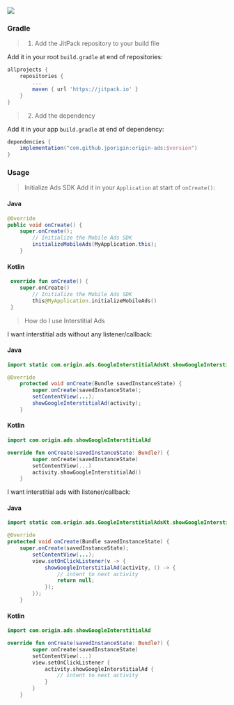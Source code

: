 [![](https://jitpack.io/v/jporigin/origin-ads.svg)](https://jitpack.io/#jporigin/origin-ads)
### Gradle
> 1. Add the JitPack repository to your build file

Add it in your root `build.gradle` at end of repositories:<br/>
```groovy
allprojects {
	repositories {
		...
 		maven { url 'https://jitpack.io' }
	}
}
```
> 2. Add the dependency

Add it in your app `build.gradle` at end of dependency:<br/>
```groovy
dependencies {
	implementation("com.github.jporigin:origin-ads:$version")
}
```


### Usage
> Initialize Ads SDK
Add it in your `Application` at start of `onCreate()`:<br/>
#### Java
```java
@Override
public void onCreate() {
	super.onCreate();
        // Initialize the Mobile Ads SDK
        initializeMobileAds(MyApplication.this);
    }
```
#### Kotlin
```kotlin
 override fun onCreate() {
	super.onCreate()
        // Initialize the Mobile Ads SDK
        this@MyApplication.initializeMobileAds()
 }
```

> How do I use Interstitial Ads

I want interstitial ads without any listener/callback:<br/>
#### Java
```java
import static com.origin.ads.GoogleInterstitialAdsKt.showGoogleInterstitialAd;

@Override
    protected void onCreate(Bundle savedInstanceState) {
        super.onCreate(savedInstanceState);
        setContentView(...);
        showGoogleInterstitialAd(activity);
    }
```
#### Kotlin
```kotlin
import com.origin.ads.showGoogleInterstitialAd

override fun onCreate(savedInstanceState: Bundle?) {
        super.onCreate(savedInstanceState)
        setContentView(...)
        activity.showGoogleInterstitialAd()
    }
```
I want interstitial ads with listener/callback:<br/>
#### Java
```java
import static com.origin.ads.GoogleInterstitialAdsKt.showGoogleInterstitialAd;

@Override
protected void onCreate(Bundle savedInstanceState) {
	super.onCreate(savedInstanceState);
        setContentView(...);
        view.setOnClickListener(v -> {
            showGoogleInterstitialAd(activity, () -> {
                // intent to next activity
                return null;
            });
        });
    }
```
#### Kotlin
```kotlin
import com.origin.ads.showGoogleInterstitialAd

override fun onCreate(savedInstanceState: Bundle?) {
        super.onCreate(savedInstanceState)
        setContentView(...)
        view.setOnClickListener {
            activity.showGoogleInterstitialAd {
                // intent to next activity
            }
        }
    }
```

